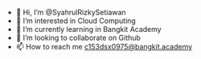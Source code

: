 - 👋 Hi, I’m @SyahrulRizkySetiawan
- 👀 I’m interested in Cloud Computing
- 🌱 I’m currently learning in Bangkit Academy
- 💞️ I’m looking to collaborate on Github
- 📫 How to reach me c153dsx0975@bangkit.academy

<!---
SyahrulRizkySetiawan/SyahrulRizkySetiawan is a ✨ special ✨ repository because its `README.md` (this file) appears on your GitHub profile.
You can click the Preview link to take a look at your changes.
--->
